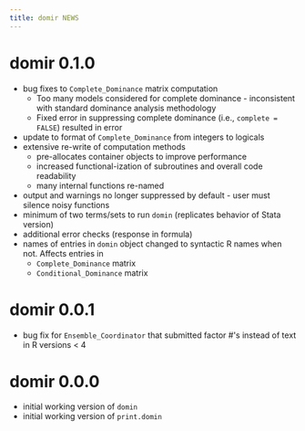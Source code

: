 ```yaml
---
title: domir NEWS
---
```


# domir 0.1.0

- bug fixes to `Complete_Dominance` matrix computation
  - Too many models considered for complete dominance - inconsistent with standard dominance analysis methodology
  - Fixed error in suppressing complete dominance (i.e., `complete = FALSE`) resulted in error 
- update to format of `Complete_Dominance` from integers to logicals
- extensive re-write of computation methods
  - pre-allocates container objects to improve performance
  - increased functional-ization of subroutines and overall code readability
  - many internal functions re-named
- output and warnings no longer suppressed by default - user must silence noisy functions
- minimum of two terms/sets to run `domin` (replicates behavior of Stata version)
- additional error checks (response in formula)
- names of entries in `domin` object changed to syntactic R names when not.  Affects entries in
  - `Complete_Dominance` matrix
  - `Conditional_Dominance` matrix

# domir 0.0.1

- bug fix for `Ensemble_Coordinator` that submitted factor #'s instead of text in R versions < 4

# domir 0.0.0

- initial working version of `domin`
- initial working version of `print.domin`

